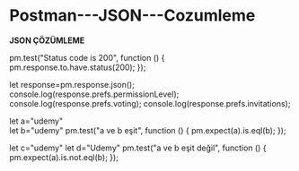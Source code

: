 # Postman---JSON---Cozumleme

****JSON ÇÖZÜMLEME****

pm.test("Status code is 200", function () {
    pm.response.to.have.status(200);
});

let response=pm.response.json();
console.log(response.prefs.permissionLevel);
console.log(response.prefs.voting);
console.log(response.prefs.invitations);

let a="udemy"   
let b="udemy"
pm.test("a ve b eşit", function () {
    pm.expect(a).is.eql(b); 
});

let c="udemy" 
let d="Udemy"
pm.test("a ve b eşit değil", function () {
    pm.expect(a).is.not.eql(b);
});
